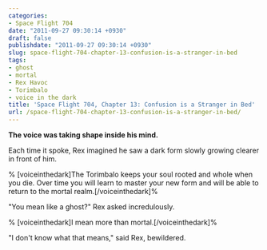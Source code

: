 ```yaml
---
categories:
- Space Flight 704
date: "2011-09-27 09:30:14 +0930"
draft: false
publishdate: "2011-09-27 09:30:14 +0930"
slug: space-flight-704-chapter-13-confusion-is-a-stranger-in-bed
tags:
- ghost
- mortal
- Rex Havoc
- Torimbalo
- voice in the dark
title: 'Space Flight 704, Chapter 13: Confusion is a Stranger in Bed'
url: /space-flight-704-chapter-13-confusion-is-a-stranger-in-bed/
---
```

**The voice was taking shape inside his mind.**

Each time it spoke, Rex imagined he saw a dark form slowly growing
clearer in front of him.

% \[voiceinthedark\]The Torimbalo keeps your soul rooted and whole when
you die. Over time you will learn to master your new form and will be
able to return to the mortal realm.\[/voiceinthedark\]%

"You mean like a ghost?" Rex asked incredulously.

% \[voiceinthedark\]I mean more than mortal.\[/voiceinthedark\]%

"I don't know what that means," said Rex, bewildered.